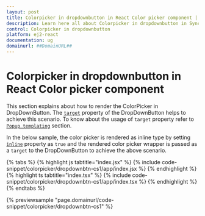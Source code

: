 ```yaml
---
layout: post
title: Colorpicker in dropdownbutton in React Color picker component | Syncfusion
description: Learn here all about Colorpicker in dropdownbutton in Syncfusion React Color picker component of Syncfusion Essential JS 2 and more.
control: Colorpicker in dropdownbutton 
platform: ej2-react
documentation: ug
domainurl: ##DomainURL##
---
```


# Colorpicker in dropdownbutton in React Color picker component

This section explains about how to render the ColorPicker in DropDownButton. The [`target`](https://ej2.syncfusion.com/react/documentation/api/drop-down-button#target) property of the DropDownButton helps to achieve this scenario. To know about the usage of `target` property refer to [`Popup templating`](./../../drop-down-button/popup-items#popup-templating) section.

In the below sample, the color picker is rendered as inline type by setting [`inline`](https://ej2.syncfusion.com/react/documentation/api/color-picker#inline) property as `true` and the rendered color picker wrapper is passed as a `target` to the DropDownButton to achieve the above scenario.

{% tabs %}
{% highlight js tabtitle="index.jsx" %}
{% include code-snippet/colorpicker/dropdownbtn-cs1/app/index.jsx %}
{% endhighlight %}
{% highlight ts tabtitle="index.tsx" %}
{% include code-snippet/colorpicker/dropdownbtn-cs1/app/index.tsx %}
{% endhighlight %}
{% endtabs %}

 {% previewsample "page.domainurl/code-snippet/colorpicker/dropdownbtn-cs1" %}
